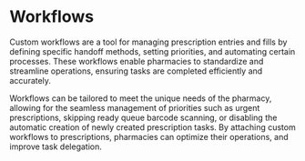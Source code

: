 # Workflows

Custom workflows are a tool for managing prescription entries and fills by defining specific handoff methods, setting priorities, and automating certain processes. These workflows enable pharmacies to standardize and streamline operations, ensuring tasks are completed efficiently and accurately.

Workflows can be tailored to meet the unique needs of the pharmacy, allowing for the seamless management of priorities such as urgent prescriptions, skipping ready queue barcode scanning, or disabling the automatic creation of newly created prescription tasks. By attaching custom workflows to prescriptions, pharmacies can optimize their operations, and improve task delegation.
